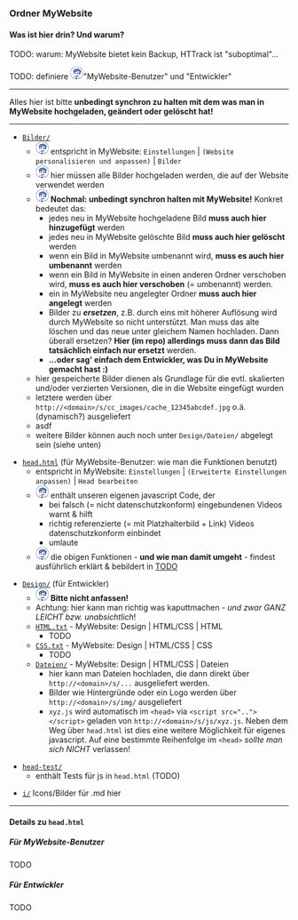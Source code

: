 ### Ordner MyWebsite ###

#### Was ist hier drin? Und warum? ####

TODO: warum: MyWebsite bietet kein Backup, HTTrack ist "suboptimal"...

TODO: definiere ![Benutzer](i/MyWebsiteBenutzer.png)"MyWebsite-Benutzer" und "Entwickler"

___

Alles hier ist bitte **unbedingt synchron zu halten mit dem was man in MyWebsite hochgeladen, geändert oder gelöscht hat!**
___
  * [`Bilder/`](Bilder/)
    - ![Benutzer](i/MyWebsiteBenutzer.png) entspricht in MyWebsite: `Einstellungen` | `(Website personalisieren und anpassen)` | `Bilder`
    - ![Benutzer](i/MyWebsiteBenutzer.png) hier müssen alle Bilder hochgeladen werden, die auf der Website verwendet werden
    - ![Benutzer](i/MyWebsiteBenutzer.png) **Nochmal: unbedingt synchron halten mit MyWebsite!** Konkret bedeutet das:
      - jedes neu in MyWebsite hochgeladene Bild **muss auch hier hinzugefügt** werden
      - jedes neu in MyWebsite gelöschte Bild **muss auch hier gelöscht** werden
      - wenn ein Bild in MyWebsite umbenannt wird, **muss es auch hier umbenannt** werden
      - wenn ein Bild in MyWebsite in einen anderen Ordner verschoben wird, **muss es auch hier verschoben** (= umbenannt) werden.
      - ein in MyWebsite neu angelegter Ordner  **muss auch hier angelegt** werden
      - Bilder zu ***ersetzen***, z.B. durch eins mit höherer Auflösung wird durch MyWebsite so nicht unterstützt. Man muss das alte löschen und das neue unter gleichem Namen hochladen. Dann überall ersetzen? **Hier (im repo) allerdings muss dann das Bild tatsächlich einfach nur ersetzt** werden.
      - **...oder sag' einfach dem Entwickler, was Du in MyWebsite gemacht hast :)**
    - hier gespeicherte Bilder dienen als Grundlage für die evtl. skalierten und/oder verzierten Versionen, die in die Website eingefügt wurden
    - letztere werden über `http://<domain>/s/cc_images/cache_12345abcdef.jpg` o.ä. (dynamisch?) ausgeliefert
    - asdf
    - weitere Bilder können auch noch unter `Design/Dateien/` abgelegt sein (siehe unten)
  >

  * [`head.html`](head.html) (für MyWebsite-Benutzer: wie man die Funktionen benutzt)
    - entspricht in MyWebsite: `Einstellungen` | `(Erweiterte Einstellungen anpassen)` | `Head bearbeiten`
    - ![Benutzer](i/MyWebsiteBenutzer.png) enthält unseren eigenen javascript Code, der
      - bei falsch (= nicht datenschutzkonform) eingebundenen Videos warnt & hilft
      - richtig referenzierte (= mit Platzhalterbild + Link) Videos datenschutzkonform einbindet
      - umlaute
    - ![Benutzer](i/MyWebsiteBenutzer.png) die obigen Funktionen - **und wie man damit umgeht** - findest ausführlich erklärt & bebildert in [TODO](TODO.md)
  >  
 
  * [`Design/`](Design/) (für Entwickler)
    - ![Benutzer](i/MyWebsiteBenutzer.png) **Bitte nicht anfassen!**
    - Achtung: hier kann man richtig was kaputtmachen - *und zwar GANZ LEICHT bzw. unabsichtlich*!
    - [`HTML.txt`](Design/HTML.txt) - MyWebsite: Design | HTML/CSS | HTML
      - TODO
    - [`CSS.txt`](Design/CSS.txt) - MyWebsite: Design | HTML/CSS | CSS
      - TODO
    - [`Dateien/`](Design/Dateien/) - MyWebsite: Design | HTML/CSS | Dateien
      - hier kann man Dateien hochladen, die dann direkt über `http://<domain>/s/...` ausgeliefert werden.
      - Bilder wie Hintergründe oder ein Logo werden über `http://<domain>/s/img/` ausgeliefert
      - `xyz.js` wird automatisch im `<head>` via `<script src=".."></script>` geladen von `http://<domain>/s/js/xyz.js`. Neben dem Weg über `head.html` ist dies eine weitere Möglichkeit für eigenes javascript. Auf eine bestimmte Reihenfolge im `<head>` *sollte man sich NICHT* verlassen!
  >

  * [`head-test/`](head-test/)
    - enthält Tests für js in `head.html` (TODO)
  >

 * [`i/`](i/) Icons/Bilder für .md hier
  >

---
#### Details zu `head.html` ####
##### Für MyWebsite-Benutzer ####
TODO

##### Für Entwickler ####
TODO
